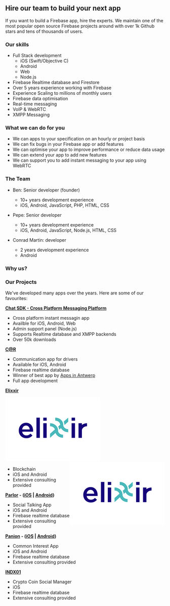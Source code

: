 ## Hire our team to build your next app

If you want to build a Firebase app, hire the experts. We maintain one of the most popular open source Firebase projects around with over 1k Github stars and tens of thousands of users. 

### Our skills

- Full Stack development
  - iOS (Swift/Objective C)
  - Android
  - Web
  - Node.js
- Firebase Realtime database and Firestore
- Over 5 years experience working with Firebase
- Experience Scaling to millions of monthly users
- Firebase data optimisation
- Real-time messaging
- VoIP & WebRTC
- XMPP Messaging

### What we can do for you

- We can apps to your specification on an hourly or project basis
- We can fix bugs in your Firebase app or add features
- We can optimise your app to improve performance or reduce data usage
- We can extend your app to add new features
- We can support you to add instant messaging to your app using WebRTC

### The Team

- Ben: Senior developer (founder)
	- 10+ years development experience
	- iOS, Android, JavaScript, PHP, HTML, CSS

- Pepe: Senior developer
	- 10+ years development experience
	- iOS, Android, JavaScript, Node.js, HTML, CSS

- Conrad Martin: developer
	- 2 years development experience
	- Android 	

### Why us?



### Our Projects

We've developed many apps over the years. Here are some of our favourites:

**[Chat SDK - Cross Platform Messaging Platform](https://chatsdk.co/)**

- Cross platform instant messagin app
- Availble for iOS, Android, Web
- Admin support panel (Node.js)
- Supports Realtime database and XMPP backends
- Over 50k downloads 

**[C@R](https://car-mobile.com/)** 

- Communication app for drivers
- Available for iOS, Android
- Firebase realtime database
- Winner of best app by [Apps in Antwerp](https://www.antwerpen.be/nl/overzicht/apps-from-antwerp/detail/c-r-een-communicatie-app-voor-bestuurders)
- Full app development

**[Elixxir](https://elixxir.io/)** 

![Elixxir Logo](https://github.com/chat-sdk/dev/blob/master/img/elixxir.png)
<img style="float: right" src="https://github.com/chat-sdk/dev/blob/master/img/elixxir.png">

- Blockchain
- iOS and Android
- Extensive consulting provided

**[Parlor](http://parlor.me/) - ([iOS](https://apps.apple.com/us/app/parlor/id426482708) | [Android](https://play.google.com/store/apps/details?id=me.parlor))** 

- Social Talking App
- iOS and Android
- Firebase realtime database
- Extensive consulting provided

**[Panion](https://panion.com/) - ([iOS](https://apps.apple.com/app/app-store/id1155936628) | [Android](https://play.google.com/store/apps/details?id=com.panion_react_native))**
 
- Common Interest App
- iOS and Android
- Firebase realtime database
- Extensive consulting provided

**[INDX01](https://apps.apple.com/us/app/indx01/id1265222713)**
 
- Crypto Coin Social Manager
- iOS
- Firebase realtime database
- Extensive consulting provided






